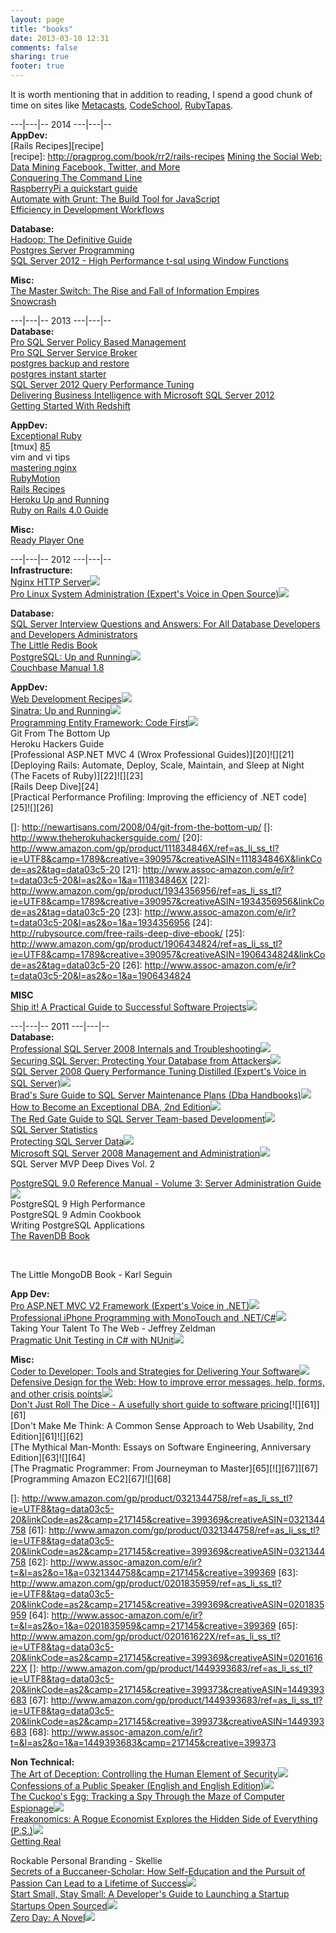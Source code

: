 ```yaml
---
layout: page
title: "books"
date: 2013-03-10 12:31
comments: false
sharing: true
footer: true
---
```


It is worth mentioning that in addition to reading, I spend a good chunk of time on sites like [Metacasts][], [CodeSchool][], [RubyTapas][].  


[Metacasts]: http://www.metacasts.tv/ "MetaCasts"
[CodeSchool]: http://codeschool.com/ "CodeSchool"
[RubyTapas]: http://rubytapas.com/ "RubyTapas"

\---|\---|-- 2014 \---|\---|--  
**AppDev:**  
[Rails Recipes][recipe]  
[recipe]: http://pragprog.com/book/rr2/rails-recipes
<a href="http://www.amazon.com/gp/product/1449367615/ref=as_li_ss_tl?ie=UTF8&camp=1789&creative=390957&creativeASIN=1449367615&linkCode=as2&tag=data03c5-20">Mining the Social Web: Data Mining Facebook, Twitter, and More</a><img src="http://ir-na.amazon-adsystem.com/e/ir?t=data03c5-20&l=as2&o=1&a=1449367615" width="1" height="1" border="0" alt="" style="border:none !important; margin:0px !important;" />  
<a href="http://conqueringthecommandline.com/">Conquering The Command Line</a>  
<a href="http://pragprog.com/book/msraspi2/raspberry-pi-a-quick-start-guide">RaspberryPi a quickstart guide</a>  
<a href="http://pragprog.com/book/bhgrunt/automate-with-grunt">Automate with Grunt: The Build Tool for JavaScript</a>  
<a href="http://ebooks.codeship.io/efficiency-in-development-workflows-by-codeship">Efficiency in Development Workflows</a>  
  
**Database:**  
<a href="http://www.amazon.com/gp/product/B00BQ1Y9FY/ref=as_li_ss_tl?ie=UTF8&camp=1789&creative=390957&creativeASIN=B00BQ1Y9FY&linkCode=as2&tag=data03c5-20">Hadoop: The Definitive Guide</a><img src="http://ir-na.amazon-adsystem.com/e/ir?t=data03c5-20&l=as2&o=1&a=B00BQ1Y9FY" width="1" height="1" border="0" alt="" style="border:none !important; margin:0px !important;" />  
<a href="http://www.packtpub.com/postgresql-server-programming/book">Postgres Server Programming</a>  
<a href="http://www.amazon.com/Microsoft-High-Performance-Functions-Developer-Reference/dp/0735658366/ref=sr_1_sc_1?s=books&ie=UTF8&qid=1404531395&sr=1-1-spell&keywords=microsoft+sqlserver+2012+high+performance+t-sql">SQL Server 2012 - High Performance t-sql using Window Functions</a>  
  
**Misc:**  
<a href="http://www.amazon.com/gp/product/0307390993/ref=as_li_ss_tl?ie=UTF8&camp=1789&creative=390957&creativeASIN=0307390993&linkCode=as2&tag=data03c5-20">The Master Switch: The Rise and Fall of Information Empires</a><img src="http://ir-na.amazon-adsystem.com/e/ir?t=data03c5-20&l=as2&o=1&a=0307390993" width="1" height="1" border="0" alt="" style="border:none !important; margin:0px !important;" />  
<a href="http://www.amazon.com/Snow-Crash-Bantam-Spectra-Book/dp/0553380958#">Snowcrash</a>  

\---|\---|-- 2013 \---|\---|--  
**Database:**  
[Pro SQL Server Policy Based Management](http://www.amazon.com/Server-Policy-Based-Management-Experts-Voice/dp/1430229101/ref=sr_1_1?s=books&ie=UTF8&qid=1386655240&sr=1-1&keywords=policy+based+management)  
[Pro SQL Server Service Broker](http://www.amazon.com/Pro-Server-2008-Service-Broker/dp/1430243023/ref=sr_1_2?s=books&ie=UTF8&qid=1386655198&sr=1-2&keywords=service+broker)  
[postgres backup and restore][86]  
[postgres instant starter][87]  
[SQL Server 2012 Query Performance Tuning][88]  
[Delivering Business Intelligence with Microsoft SQL Server 2012][]  
[Getting Started With Redshift][]  

[Getting Started With Redshift]: [http://www.amazon.com/Getting-Started-Amazon-Redshift-Stefan/dp/1782178082]


[Delivering Business Intelligence with Microsoft SQL Server 2012]: http://www.amazon.com/Delivering-Business-Intelligence-Microsoft-Server/dp/0071759387 "2012 BI Tools"  


**AppDev:**  
[Exceptional Ruby][1]  
[tmux] [85]  
vim and vi tips  
[mastering nginx][89]  
[RubyMotion][]  
[Rails Recipes][]  
[Heroku Up and Running][]  
[Ruby on Rails 4.0 Guide][]

[RubyMotion]: http://pragprog.com/book/carubym/rubymotion/ "RubyMotion"
[Rails Recipes]: http://pragprog.com/book/rr2/rails-recipes/ "Rails Recipes"
[Heroku Up and Running]: http://www.amazon.com/gp/product/144934139X/ref=oh_details_o01_s00_i00?ie=UTF8&psc=1
[Ruby on Rails 4.0 Guide]: http://www.amazon.com/Ruby-Rails-Guide-Stefan-Wintermeyer-ebook/dp/B00E25KVLW

**Misc:**  
[Ready Player One][90]  

 [1]: http://pragprog.com/book/ager/exceptional-ruby
 [85]: http://pragprog.com/book/bhtmux/tmux
 [86]: http://www.packtpub.com/how-to-postgresql-backup-and-restore/book  
 [87]: http://www.packtpub.com/instant-postgresql-starter/book
 [88]: http://www.amazon.com/Server-2012-Query-Performance-Tuning/dp/1430242035
 [89]: http://www.amazon.com/Mastering-Nginx-Dimitri-Aivaliotis/dp/1849517444/ref=sr_1_1?ie=UTF8&qid=1371443557&sr=8-1&keywords=mastering+nginx
 [90]: http://www.amazon.com/Ready-Player-One-A-Novel/dp/0307887448/ref=sr_1_1?ie=UTF8&qid=1371443522&sr=8-1&keywords=ready+player+one
\---|\---|-- 2012 \---|\---|--  
**Infrastructure:**  
[Nginx HTTP Server][2]![][3]  
[Pro Linux System Administration (Expert's Voice in Open Source)][4]![][5]

 [2]: http://www.amazon.com/gp/product/1849510865/ref=as_li_ss_tl?ie=UTF8&tag=data03c5-20&linkCode=as2&camp=1789&creative=390957&creativeASIN=1849510865
 [3]: http://www.assoc-amazon.com/e/ir?t=data03c5-20&l=as2&o=1&a=1849510865
 [4]: http://www.amazon.com/gp/product/1430219122/ref=as_li_ss_tl?ie=UTF8&tag=data03c5-20&linkCode=as2&camp=1789&creative=390957&creativeASIN=1430219122
 [5]: http://www.assoc-amazon.com/e/ir?t=data03c5-20&l=as2&o=1&a=1430219122

**Database:**  
[SQL Server Interview Questions and Answers: For All Database Developers and Developers Administrators][6]  
[The Little Redis Book][8]  
[PostgreSQL: Up and Running][9]![][10]  
[Couchbase Manual 1.8][11]

 [6]: http://www.amazon.com/gp/product/B006H932IK/ref=as_li_ss_tl?ie=UTF8&tag=data03c5-20&linkCode=as2&camp=1789&creative=390957&creativeASIN=B006H932IK
 [8]: http://openmymind.net/2012/1/23/The-Little-Redis-Book/
 [9]: http://www.amazon.com/gp/product/1449326331/ref=as_li_ss_tl?ie=UTF8&camp=1789&creative=390957&creativeASIN=1449326331&linkCode=as2&tag=data03c5-20
 [10]: http://www.assoc-amazon.com/e/ir?t=data03c5-20&l=as2&o=1&a=1449326331
 [11]: http://www.couchbase.com/docs/couchbase-manual-1.8/index.html

**AppDev:**  
[Web Development Recipes][12]![][13]  
[Sinatra: Up and Running][14]![][15]  
[Programming Entity Framework: Code First][16]![][17]  
Git From The Bottom Up  
Heroku Hackers Guide  
[Professional ASP.NET MVC 4 (Wrox Professional Guides)][20]![][21]  
[Deploying Rails: Automate, Deploy, Scale, Maintain, and Sleep at Night (The Facets of Ruby)][22]![][23]  
[Rails Deep Dive][24]  
[Practical Performance Profiling: Improving the efficiency of .NET code][25]![][26]

 [12]: http://www.amazon.com/gp/product/1934356832/ref=as_li_ss_tl?ie=UTF8&tag=data03c5-20&linkCode=as2&camp=1789&creative=390957&creativeASIN=1934356832
 [13]: http://www.assoc-amazon.com/e/ir?t=data03c5-20&l=as2&o=1&a=1934356832
 [14]: http://www.amazon.com/gp/product/1449304230/ref=as_li_ss_tl?ie=UTF8&camp=1789&creative=390957&creativeASIN=1449304230&linkCode=as2&tag=data03c5-20
 [15]: http://www.assoc-amazon.com/e/ir?t=data03c5-20&l=as2&o=1&a=1449304230
 [16]: http://www.amazon.com/gp/product/1449312942/ref=as_li_ss_tl?ie=UTF8&camp=1789&creative=390957&creativeASIN=1449312942&linkCode=as2&tag=data03c5-20
 [17]: http://www.assoc-amazon.com/e/ir?t=data03c5-20&l=as2&o=1&a=1449312942
 []: http://newartisans.com/2008/04/git-from-the-bottom-up/
 []: http://www.theherokuhackersguide.com/
 [20]: http://www.amazon.com/gp/product/111834846X/ref=as_li_ss_tl?ie=UTF8&camp=1789&creative=390957&creativeASIN=111834846X&linkCode=as2&tag=data03c5-20
 [21]: http://www.assoc-amazon.com/e/ir?t=data03c5-20&l=as2&o=1&a=111834846X
 [22]: http://www.amazon.com/gp/product/1934356956/ref=as_li_ss_tl?ie=UTF8&camp=1789&creative=390957&creativeASIN=1934356956&linkCode=as2&tag=data03c5-20
 [23]: http://www.assoc-amazon.com/e/ir?t=data03c5-20&l=as2&o=1&a=1934356956
 [24]: http://rubysource.com/free-rails-deep-dive-ebook/
 [25]: http://www.amazon.com/gp/product/1906434824/ref=as_li_ss_tl?ie=UTF8&camp=1789&creative=390957&creativeASIN=1906434824&linkCode=as2&tag=data03c5-20
 [26]: http://www.assoc-amazon.com/e/ir?t=data03c5-20&l=as2&o=1&a=1906434824

**MISC**  
[Ship it! A Practical Guide to Successful Software Projects][27]![][28]

 [27]: http://www.amazon.com/gp/product/0974514047/ref=as_li_ss_tl?ie=UTF8&camp=1789&creative=390957&creativeASIN=0974514047&linkCode=as2&tag=data03c5-20
 [28]: http://www.assoc-amazon.com/e/ir?t=data03c5-20&l=as2&o=1&a=0974514047

\---|\---|-- 2011 \---|\---|--  
**Database:**  
[Professional SQL Server 2008 Internals and Troubleshooting][29]![][30]  
[Securing SQL Server: Protecting Your Database from Attackers][31]![][32]  
[SQL Server 2008 Query Performance Tuning Distilled (Expert's Voice in SQL Server)][33]![][34]  
[Brad's Sure Guide to SQL Server Maintenance Plans (Dba Handbooks)][35]![][36]  
[How to Become an Exceptional DBA, 2nd Edition][37]![][38]  
[The Red Gate Guide to SQL Server Team-based Development][39]![][40]  
[SQL Server Statistics][41]  
[Protecting SQL Server Data][42]![][43]  
[Microsoft SQL Server 2008 Management and Administration][44]![][45]  
SQL Server MVP Deep Dives Vol. 2

 [29]: http://www.amazon.com/gp/product/0470484284/ref=as_li_ss_tl?ie=UTF8&tag=data03c5-20&linkCode=as2&camp=217145&creative=399369&creativeASIN=0470484284
 [30]: http://www.assoc-amazon.com/e/ir?t=&l=as2&o=1&a=0470484284&camp=217145&creative=399369
 [31]: http://www.amazon.com/gp/product/1597496251/ref=as_li_ss_tl?ie=UTF8&tag=data03c5-20&linkCode=as2&camp=217145&creative=399373&creativeASIN=1597496251
 [32]: http://www.assoc-amazon.com/e/ir?t=&l=as2&o=1&a=1597496251&camp=217145&creative=399373
 [33]: http://www.amazon.com/gp/product/1430219025/ref=as_li_ss_tl?ie=UTF8&tag=data03c5-20&linkCode=as2&camp=217145&creative=399369&creativeASIN=1430219025
 [34]: http://www.assoc-amazon.com/e/ir?t=&l=as2&o=1&a=1430219025&camp=217145&creative=399369
 [35]: http://www.amazon.com/gp/product/1906434344/ref=as_li_ss_tl?ie=UTF8&tag=data03c5-20&linkCode=as2&camp=217145&creative=399373&creativeASIN=1906434344
 [36]: http://www.assoc-amazon.com/e/ir?t=&l=as2&o=1&a=1906434344&camp=217145&creative=399373
 [37]: http://www.amazon.com/gp/product/1906434239/ref=as_li_ss_tl?ie=UTF8&tag=data03c5-20&linkCode=as2&camp=217145&creative=399369&creativeASIN=1906434239
 [38]: http://www.assoc-amazon.com/e/ir?t=&l=as2&o=1&a=1906434239&camp=217145&creative=399369
 [39]: http://www.amazon.com/gp/product/B004R1Q9GC/ref=as_li_ss_tl?ie=UTF8&tag=data03c5-20&linkCode=as2&camp=217145&creative=399373&creativeASIN=B004R1Q9GC
 [40]: http://www.assoc-amazon.com/e/ir?t=&l=as2&o=1&a=B004R1Q9GC&camp=217145&creative=399373
 [41]: http://www.red-gate.com/our-company/about/book-store/sql-server-statistics
 [42]: http://www.amazon.com/gp/product/1906434271/ref=as_li_ss_tl?ie=UTF8&tag=data03c5-20&linkCode=as2&camp=217145&creative=399369&creativeASIN=1906434271
 [43]: http://www.assoc-amazon.com/e/ir?t=&l=as2&o=1&a=1906434271&camp=217145&creative=399369
 [44]: http://www.amazon.com/gp/product/067233044X/ref=as_li_ss_tl?ie=UTF8&tag=data03c5-20&linkCode=as2&camp=217145&creative=399369&creativeASIN=067233044X
 [45]: http://www.assoc-amazon.com/e/ir?t=&l=as2&o=1&a=067233044X&camp=217145&creative=399369

[PostgreSQL 9.0 Reference Manual - Volume 3: Server Administration Guide][46]![][47]  
PostgreSQL 9 High Performance  
PostgreSQL 9 Admin Cookbook  
Writing PostgreSQL Applications  
[The RavenDB Book][48]

 [46]: http://www.amazon.com/gp/product/1906966079/ref=as_li_ss_tl?ie=UTF8&tag=data03c5-20&linkCode=as2&camp=217145&creative=399369&creativeASIN=1906966079
 [47]: http://www.assoc-amazon.com/e/ir?t=&l=as2&o=1&a=1906966079&camp=217145&creative=399369
 [48]: http://ravendb.net/learn

 

The Little MongoDB Book - Karl Seguin

**App Dev:**  
[Pro ASP.NET MVC V2 Framework (Expert's Voice in .NET)][49]![][50]  
[Professional iPhone Programming with MonoTouch and .NET/C#][51]![][52]  
Taking Your Talent To The Web - Jeffrey Zeldman  
[Pragmatic Unit Testing in C# with NUnit][53]![][54]

 [49]: http://www.amazon.com/gp/product/1430228865/ref=as_li_ss_tl?ie=UTF8&tag=data03c5-20&linkCode=as2&camp=217145&creative=399369&creativeASIN=1430228865
 [50]: http://www.assoc-amazon.com/e/ir?t=&l=as2&o=1&a=1430228865&camp=217145&creative=399369
 [51]: http://www.amazon.com/gp/product/047063782X/ref=as_li_ss_tl?ie=UTF8&tag=data03c5-20&linkCode=as2&camp=217145&creative=399369&creativeASIN=047063782X
 [52]: http://www.assoc-amazon.com/e/ir?t=&l=as2&o=1&a=047063782X&camp=217145&creative=399369
 [53]: http://www.amazon.com/gp/product/0977616673/ref=as_li_ss_tl?ie=UTF8&tag=data03c5-20&linkCode=as2&camp=1789&creative=390957&creativeASIN=0977616673
 [54]: http://www.assoc-amazon.com/e/ir?t=data03c5-20&l=as2&o=1&a=0977616673

**Misc:**  
[Coder to Developer: Tools and Strategies for Delivering Your Software][55]![][56]  
[Defensive Design for the Web: How to improve error messages, help, forms, and other crisis points][57]![][58]  
[Don't Just Roll The Dice - A usefully short guide to software pricing][59][![][61]][61]  
[Don't Make Me Think: A Common Sense Approach to Web Usability, 2nd Edition][61]![][62]  
[The Mythical Man-Month: Essays on Software Engineering, Anniversary Edition][63]![][64]  
[The Pragmatic Programmer: From Journeyman to Master][65][![][67]][67]  
[Programming Amazon EC2][67]![][68]

 [55]: http://www.amazon.com/gp/product/078214327X/ref=as_li_ss_tl?ie=UTF8&tag=data03c5-20&linkCode=as2&camp=217145&creative=399369&creativeASIN=078214327X
 [56]: http://www.assoc-amazon.com/e/ir?t=&l=as2&o=1&a=078214327X&camp=217145&creative=399369
 [57]: http://www.amazon.com/gp/product/073571410X/ref=as_li_ss_tl?ie=UTF8&tag=data03c5-20&linkCode=as2&camp=217145&creative=399369&creativeASIN=073571410X
 [58]: http://www.assoc-amazon.com/e/ir?t=&l=as2&o=1&a=073571410X&camp=217145&creative=399369
 [59]: http://www.amazon.com/gp/product/1906434387/ref=as_li_ss_tl?ie=UTF8&tag=data03c5-20&linkCode=as2&camp=217145&creative=399369&creativeASIN=1906434387
 []: http://www.amazon.com/gp/product/0321344758/ref=as_li_ss_tl?ie=UTF8&tag=data03c5-20&linkCode=as2&camp=217145&creative=399369&creativeASIN=0321344758
 [61]: http://www.amazon.com/gp/product/0321344758/ref=as_li_ss_tl?ie=UTF8&tag=data03c5-20&linkCode=as2&camp=217145&creative=399369&creativeASIN=0321344758
 [62]: http://www.assoc-amazon.com/e/ir?t=&l=as2&o=1&a=0321344758&camp=217145&creative=399369
 [63]: http://www.amazon.com/gp/product/0201835959/ref=as_li_ss_tl?ie=UTF8&tag=data03c5-20&linkCode=as2&camp=217145&creative=399369&creativeASIN=0201835959
 [64]: http://www.assoc-amazon.com/e/ir?t=&l=as2&o=1&a=0201835959&camp=217145&creative=399369
 [65]: http://www.amazon.com/gp/product/020161622X/ref=as_li_ss_tl?ie=UTF8&tag=data03c5-20&linkCode=as2&camp=217145&creative=399369&creativeASIN=020161622X
 []: http://www.amazon.com/gp/product/1449393683/ref=as_li_ss_tl?ie=UTF8&tag=data03c5-20&linkCode=as2&camp=217145&creative=399373&creativeASIN=1449393683
 [67]: http://www.amazon.com/gp/product/1449393683/ref=as_li_ss_tl?ie=UTF8&tag=data03c5-20&linkCode=as2&camp=217145&creative=399373&creativeASIN=1449393683
 [68]: http://www.assoc-amazon.com/e/ir?t=&l=as2&o=1&a=1449393683&camp=217145&creative=399373

**Non Technical:**  
[The Art of Deception: Controlling the Human Element of Security][69]![][70]  
[Confessions of a Public Speaker (English and English Edition)][71]![][72]  
[The Cuckoo's Egg: Tracking a Spy Through the Maze of Computer Espionage][73]![][74]  
[Freakonomics: A Rogue Economist Explores the Hidden Side of Everything (P.S.)][75]![][76]  
[Getting Real][77]

 [69]: http://www.amazon.com/gp/product/076454280X/ref=as_li_ss_tl?ie=UTF8&tag=data03c5-20&linkCode=as2&camp=217145&creative=399369&creativeASIN=076454280X
 [70]: http://www.assoc-amazon.com/e/ir?t=&l=as2&o=1&a=076454280X&camp=217145&creative=399369
 [71]: http://www.amazon.com/gp/product/1449301959/ref=as_li_ss_tl?ie=UTF8&tag=data03c5-20&linkCode=as2&camp=217145&creative=399369&creativeASIN=1449301959
 [72]: http://www.assoc-amazon.com/e/ir?t=&l=as2&o=1&a=1449301959&camp=217145&creative=399369
 [73]: http://www.amazon.com/gp/product/1416507787/ref=as_li_ss_tl?ie=UTF8&tag=data03c5-20&linkCode=as2&camp=217145&creative=399369&creativeASIN=1416507787
 [74]: http://www.assoc-amazon.com/e/ir?t=&l=as2&o=1&a=1416507787&camp=217145&creative=399369
 [75]: http://www.amazon.com/gp/product/0060731338/ref=as_li_ss_tl?ie=UTF8&tag=data03c5-20&linkCode=as2&camp=217145&creative=399369&creativeASIN=0060731338
 [76]: http://www.assoc-amazon.com/e/ir?t=&l=as2&o=1&a=0060731338&camp=217145&creative=399369
 [77]: http://gettingreal.37signals.com/index.php

Rockable Personal Branding - Skellie  
[Secrets of a Buccaneer-Scholar: How Self-Education and the Pursuit of Passion Can Lead to a Lifetime of Success][78]![][79]  
[Start Small, Stay Small: A Developer's Guide to Launching a Startup][80]  
[Startups Open Sourced][81]![][82]  
[Zero Day: A Novel][83]![][84]

 [78]: http://www.amazon.com/gp/product/B003IWYG2A/ref=as_li_ss_tl?ie=UTF8&tag=data03c5-20&linkCode=as2&camp=217145&creative=399369&creativeASIN=B003IWYG2A
 [79]: http://www.assoc-amazon.com/e/ir?t=&l=as2&o=1&a=B003IWYG2A&camp=217145&creative=399369
 [80]: http://www.amazon.com/gp/product/B003YH9MMI/ref=as_li_ss_tl?ie=UTF8&tag=data03c5-20&linkCode=as2&camp=217145&creative=399373&creativeASIN=B003YH9MMI
 [81]: http://www.amazon.com/gp/product/B004ZULMR6/ref=as_li_ss_tl?ie=UTF8&tag=data03c5-20&linkCode=as2&camp=217145&creative=399373&creativeASIN=B004ZULMR6
 [82]: http://www.assoc-amazon.com/e/ir?t=&l=as2&o=1&a=B004ZULMR6&camp=217145&creative=399373
 [83]: http://www.amazon.com/gp/product/031261246X/ref=as_li_ss_tl?ie=UTF8&tag=data03c5-20&linkCode=as2&camp=217145&creative=399369&creativeASIN=031261246X
 [84]: http://www.assoc-amazon.com/e/ir?t=&l=as2&o=1&a=031261246X&camp=217145&creative=399369
